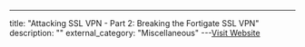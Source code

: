 ---
title: "Attacking SSL VPN - Part 2: Breaking the Fortigate SSL VPN"
description: ""
external_category: "Miscellaneous"
---[Visit Website](https://blog.orange.tw/2019/08/attacking-ssl-vpn-part-2-breaking-the-fortigate-ssl-vpn.html)

